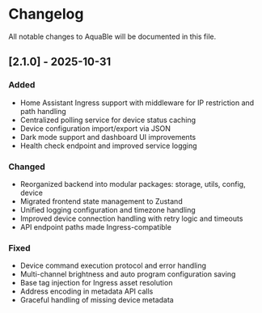 # Changelog

All notable changes to AquaBle will be documented in this file.

## [2.1.0] - 2025-10-31

### Added

- Home Assistant Ingress support with middleware for IP restriction and path handling
- Centralized polling service for device status caching
- Device configuration import/export via JSON
- Dark mode support and dashboard UI improvements
- Health check endpoint and improved service logging

### Changed

- Reorganized backend into modular packages: storage, utils, config, device
- Migrated frontend state management to Zustand
- Unified logging configuration and timezone handling
- Improved device connection handling with retry logic and timeouts
- API endpoint paths made Ingress-compatible

### Fixed

- Device command execution protocol and error handling
- Multi-channel brightness and auto program configuration saving
- Base tag injection for Ingress asset resolution
- Address encoding in metadata API calls
- Graceful handling of missing device metadata

